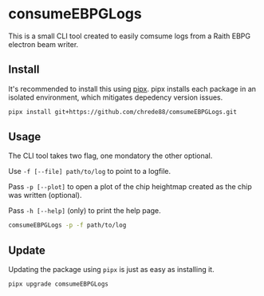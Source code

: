 # consumeEBPGLogs

This is a small CLI tool created to easily comsume logs from a Raith EBPG electron beam writer.

## Install
It's recommended to install this using [pipx](https://pipx.pypa.io). pipx installs each package in an isolated environment, which mitigates depedency version issues.

```sh
pipx install git+https://github.com/chrede88/comsumeEBPGLogs.git
```

## Usage
The CLI tool takes two flag, one mondatory the other optional.

Use `-f [--file] path/to/log` to point to a logfile.

Pass `-p [--plot]` to open a plot of the chip heightmap created as the chip was written (optional).

Pass `-h [--help]` (only) to print the help page.

```sh
comsumeEBPGLogs -p -f path/to/log
```

## Update
Updating the package using `pipx` is just as easy as installing it.

```sh
pipx upgrade comsumeEBPGLogs
```